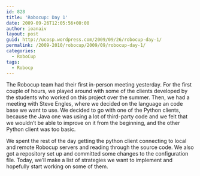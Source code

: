 ```yaml
---
id: 828
title: 'Robocup: Day 1'
date: 2009-09-26T12:05:56+00:00
author: ioanaiv
layout: post
guid: http://ucosp.wordpress.com/2009/09/26/robocup-day-1/
permalink: /2009-2010/robocup/2009/09/robocup-day-1/
categories:
  - RoboCup
tags:
  - Robocp
---
```

The Robocup team had their first in-person meeting yesterday. For the first couple of hours, we played around with some of the clients developed by the students who worked on this project over the summer. Then, we had a meeting with Steve Engles, where we decided on the language an code base we want to use. We decided to go with one of the Python clients, because the Java one was using a lot of third-party code and we felt that we wouldn&#8217;t be able to improve on it from the beginning, and the other Python client was too basic.

We spent the rest of the day getting the python client connecting to local and remote Robocup servers and reading through the source code. We also got a repository set up and committed some changes to the configuration file. Today, we&#8217;ll make a list of strategies we want to implement and hopefully start working on some of them.